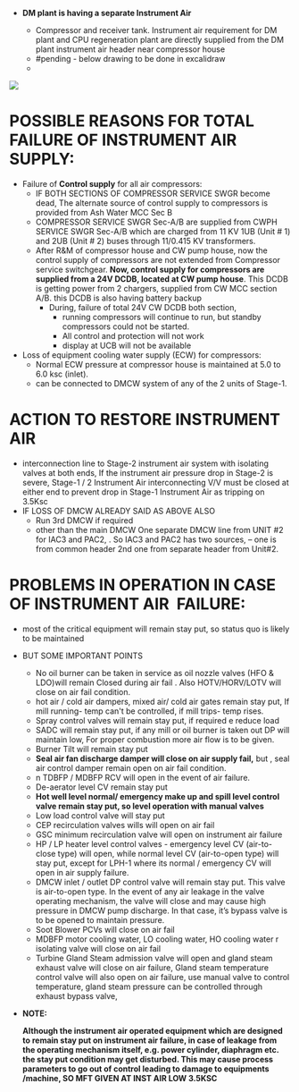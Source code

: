 - **DM plant is having a separate Instrument Air**
    
    - Compressor and receiver tank. Instrument air requirement for DM plant and CPU regeneration plant are directly supplied from the DM plant instrument air header near compressor house 
    - #pending - below drawing to be done in excalidraw
    - 
![](https://i.imgur.com/T4yoN1Z.jpeg)


# **POSSIBLE REASONS FOR TOTAL FAILURE OF INSTRUMENT AIR SUPPLY:**

- Failure of **Control supply** for all air compressors:
    - IF BOTH SECTIONS OF COMPRESSOR SERVICE SWGR become dead, The alternate source of control supply to compressors is provided from Ash Water MCC Sec B
    - COMPRESSOR SERVICE SWGR Sec-A/B are supplied from CWPH SERVICE SWGR Sec-A/B which are charged from 11 KV 1UB (Unit # 1) and 2UB (Unit # 2) buses through 11/0.415 KV transformers.
    - After R&M of compressor house and CW pump house, now the control supply of compressors are not extended from Compressor service switchgear. **Now, control supply for compressors are supplied from a 24V DCDB, located at CW pump house**. This DCDB is getting power from 2 chargers, supplied from CW MCC section A/B. this DCDB is also having battery backup
        - During, failure of total 24V CW DCDB both section,
            - running compressors will continue to run, but standby compressors could not be started.
            - All control and protection will not work
            - display at UCB will not be available
- Loss of equipment cooling water supply (ECW) for compressors:
    - Normal ECW pressure at compressor house is maintained at 5.0 to 6.0 ksc (inlet).
    - can be connected to DMCW system of any of the 2 units of Stage-1.

# **ACTION TO RESTORE INSTRUMENT AIR**

- interconnection line to Stage-2 instrument air system with isolating valves at both ends, If the instrument air pressure drop in Stage-2 is severe, Stage-1 / 2 Instrument Air interconnecting V/V must be closed at either end to prevent drop in Stage-1 Instrument Air as tripping on 3.5Ksc
- IF LOSS OF DMCW ALREADY SAID AS ABOVE ALSO
    - Run 3rd DMCW if required
    - other than the main DMCW One separate DMCW line from UNIT #2 for IAC3 and PAC2, . So IAC3 and PAC2 has two sources, – one is from common header 2nd one from separate header from Unit#2.

# **PROBLEMS IN OPERATION IN CASE OF INSTRUMENT AIR  FAILURE:**

- most of the critical equipment will remain stay put, so status quo is likely to be maintained
    
- BUT SOME IMPORTANT POINTS
    
    - No oil burner can be taken in service as oil nozzle valves (HFO & LDO)will remain Closed during air fail . Also HOTV/HORV/LOTV will close on air fail condition.
    - hot air / cold air dampers, mixed air/ cold air gates remain stay put, If mill running- temp can't be controlled, if mill trips- temp rises.
    - Spray control valves will remain stay put, if required e reduce load
    - SADC will remain stay put, if any mill or oil burner is taken out DP will maintain low, For proper combustion more air flow is to be given.
    - Burner Tilt will remain stay put
    - **Seal air fan discharge damper will close on air supply fail,** but , seal air control damper remain open on air fail condition.
    - n TDBFP / MDBFP RCV will open in the event of air failure.
    - De-aerator level CV remain stay put
    - **Hot well level normal/ emergency make up and spill level control valve remain stay put, so level operation with manual valves**
    - Low load control valve will stay put
    - CEP recirculation valves wills will open on air fail
    - GSC minimum recirculation valve will open on instrument air failure
    - HP / LP heater level control valves - emergency level CV (air-to-close type) will open, while normal level CV (air-to-open type) will stay put, except for LPH-1 where its normal / emergency CV will open in air supply failure.
    - DMCW inlet / outlet DP control valve will remain stay put. This valve is air-to-open type. In the event of any air leakage in the valve operating mechanism, the valve will close and may cause high pressure in DMCW pump discharge. In that case, it’s bypass valve is to be opened to maintain pressure.
    - Soot Blower PCVs will close on air fail
    - MDBFP motor cooling water, LO cooling water, HO cooling water r isolating valve will close on air fail
    - Turbine Gland Steam admission valve will open and gland steam exhaust valve will close on air failure, Gland steam temperature control valve will also open on air failure, use manual valve to control temperature, gland steam pressure can be controlled through exhaust bypass valve,
- **NOTE:**
    
    **Although the instrument air operated equipment which are designed to remain stay put on instrument air failure, in case of leakage from the operating mechanism itself, e.g. power cylinder, diaphragm etc. the stay put condition may get disturbed. This may cause process parameters to go out of control leading to damage to equipments /machine, SO MFT GIVEN AT INST AIR LOW 3.5KSC**